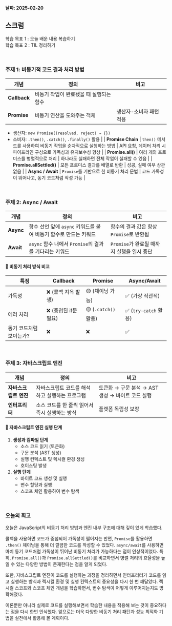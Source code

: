 #### 날짜: 2025-02-20

## 스크럼

학습 목표 1 : 오늘 배운 내용 복습하기  
학습 목표 2 : TIL 정리하기  

⠀  

### 주제 1: 비동기적 코드 결과 처리 방법

| 개념 | 정의 | 비고 |
| --- | --- | --- |
| **Callback** | 비동기 작업이 완료됐을 때 실행되는 함수 |  |
| **Promise** | 비동기 연산을 도와주는 객체 | 생산자-소비자 패턴 적용
- 생산자: `new Promise((resolved, reject) ⇒ {})`
- 소비자: `.then()`, `.catch()`, `.finally()` 활용 |
| **Promise Chain** | `then()` 메서드를 사용하여 비동기 작업을 순차적으로 실행하는 방법 | API 요청, 데이터 처리 시 파이프라인 구성으로 가독성과 유지보수성 향상 |
| **Promise.all()** | 여러 개의 프로미스를 병렬적으로 처리 | 하나라도 실패하면 전체 작업이 실패할 수 있음 |
| **Promise.allSettled()** | 모든 프로미스 결과를 배열로 반환 | 성공, 실패 여부 상관 없음 |
| **Async / Await** | `Promise`를 기반으로 한 비동기 처리 문법 | 코드 가독성이 뛰어나고, 동기 코드처럼 작성 가능 |

⠀  

### 주제 2: Async / Await

| 개념 | 정의 | 비고 |
| --- | --- | --- |
| **Async** | 함수 선언 앞에 `async` 키워드를 붙여 비동기 함수로 만드는 키워드 | 함수의 결과 값은 항상 `Promise`로 반환됨 |
| **Await** | `async` 함수 내에서 `Promise`의 결과를 기다리는 키워드 | `Promise`가 완료될 때까지 실행을 일시 중단 |

#### 📌 비동기 처리 방식 비교
| 특징 | Callback | Promise | Async/Await |
| --- | --- | --- | --- |
| 가독성 | ❌ (콜백 지옥 발생) | 🟡 (체이닝 가능) | ✅ (가장 직관적) |
| 에러 처리 | ❌ (중첩된 if문 필요) | 🟡 (`.catch()` 활용) | ✅ (`try-catch` 활용) |
| 동기 코드처럼 보이는가? | ❌ | ❌ | ✅ |

⠀  

### 주제 3: 자바스크립트 엔진

| 개념 | 정의 | 비고 |
| --- | --- | --- |
| **자바스크립트 엔진** | 자바스크립트 코드를 해석하고 실행하는 프로그램 | 토큰화 → 구문 분석 → AST 생성 → 바이트 코드 실행 |
| **인터프리터** | 소스 코드를 한 줄씩 읽어서 즉시 실행하는 방식 | 플랫폼 독립성 보장 |

#### 📌 자바스크립트 엔진 실행 단계
1. **생성과 컴파일 단계**
   - 소스 코드 읽기 (토큰화)
   - 구문 분석 (AST 생성)
   - 실행 컨텍스트 및 렉시컬 환경 생성
   - 호이스팅 발생
2. **실행 단계**
   - 바이트 코드 생성 및 실행
   - 변수 할당과 실행
   - 스코프 체인 활용하여 변수 탐색

⠀  

### 오늘의 회고
오늘은 JavaScript의 비동기 처리 방법과 엔진 내부 구조에 대해 깊이 있게 학습했다. 

콜백을 사용하면 코드가 중첩되어 가독성이 떨어지는 반면, `Promise`를 활용하면 `.then()` 체이닝을 통해 더 깔끔한 코드를 작성할 수 있었다. `async/await`를 사용하면 마치 동기 코드처럼 가독성이 뛰어난 비동기 처리가 가능하다는 점이 인상적이었다. 특히, `Promise.all()`과 `Promise.allSettled()`를 비교하면서 병렬 처리의 효율성을 높일 수 있는 다양한 방법이 존재한다는 점을 알게 되었다.

또한, 자바스크립트 엔진이 코드를 실행하는 과정을 정리하면서 인터프리터가 코드를 읽고 실행하는 방식과 렉시컬 환경 및 실행 컨텍스트의 중요성을 다시 한 번 깨달았다. 렉시컬 스코프와 스코프 체인 개념을 학습하면서, 변수 탐색이 어떻게 이루어지는지도 명확해졌다.

이론뿐만 아니라 실제로 코드를 실행해보면서 학습한 내용을 적용해 보는 것이 중요하다는 점을 다시 한번 인식했다. 앞으로는 더욱 다양한 비동기 처리 패턴과 성능 최적화 기법을 실전에서 활용해 볼 계획이다.

